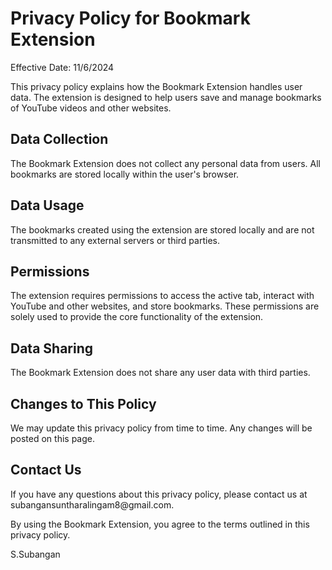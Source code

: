 <!DOCTYPE html>
<html lang="en">
<head>
    <meta charset="UTF-8">
    <meta name="viewport" content="width=device-width, initial-scale=1.0">
    <title>Privacy Policy</title>
</head>
<body>
    <h1>Privacy Policy for Bookmark Extension</h1>
    <p>Effective Date: 11/6/2024</p>
    <p>This privacy policy explains how the Bookmark Extension handles user data. The extension is designed to help users save and manage bookmarks of YouTube videos and other websites.</p>
    <h2>Data Collection</h2>
    <p>The Bookmark Extension does not collect any personal data from users. All bookmarks are stored locally within the user's browser.</p>
    <h2>Data Usage</h2>
    <p>The bookmarks created using the extension are stored locally and are not transmitted to any external servers or third parties.</p>
    <h2>Permissions</h2>
    <p>The extension requires permissions to access the active tab, interact with YouTube and other websites, and store bookmarks. These permissions are solely used to provide the core functionality of the extension.</p>
    <h2>Data Sharing</h2>
    <p>The Bookmark Extension does not share any user data with third parties.</p>
    <h2>Changes to This Policy</h2>
    <p>We may update this privacy policy from time to time. Any changes will be posted on this page.</p>
    <h2>Contact Us</h2>
    <p>If you have any questions about this privacy policy, please contact us at subangansuntharalingam8@gmail.com.</p>
    <p>By using the Bookmark Extension, you agree to the terms outlined in this privacy policy.</p>
    <p>S.Subangan</p>
</body>
</html>
